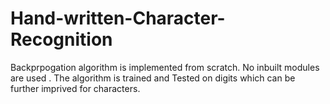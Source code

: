 # Hand-written-Character-Recognition
Backprpogation algorithm is implemented from scratch.
No inbuilt modules are used .
The algorithm is trained and Tested on digits which can be further imprived for characters.
